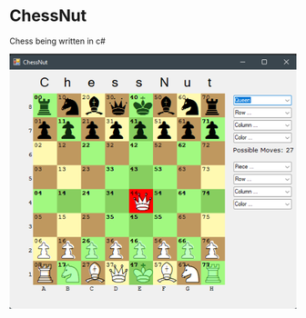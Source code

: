 # ChessNut
Chess being written in c#

<p float="left">
  <img src="assets/screenshots/screenshot5.png" width="600" />
</p>